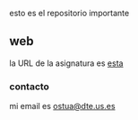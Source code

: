 esto es el repositorio importante

## web
la URL de la asignatura es [esta](http://www.dte.us.es/)

### contacto
mi email es ostua@dte.us.es

